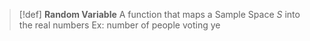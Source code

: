 
> [!def]
> **Random Variable**
> A function that maps a Sample Space $S$ into the real numbers
> Ex: number of people voting ye
